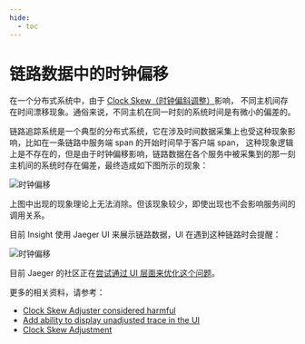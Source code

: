 ```yaml
---
hide:
  - toc
---
```


# 链路数据中的时钟偏移

在一个分布式系统中，由于 [Clock Skew（时钟偏斜调整）](https://zh.wikipedia.org/wiki/%E6%97%B6%E9%92%9F%E5%81%8F%E7%A7%BB)影响，
不同主机间存在时间漂移现象。通俗来说，不同主机在同一时刻的系统时间是有微小的偏差的。

链路追踪系统是一个典型的分布式系统，它在涉及时间数据采集上也受这种现象影响，比如在一条链路中服务端 span 的开始时间早于客户端 span，
这种现象逻辑上是不存在的，但是由于时钟偏移影响，链路数据在各个服务中被采集到的那一刻主机间的系统时存在偏差，最终造成如下图所示的现象：

![时钟偏移](https://docs.daocloud.io/daocloud-docs-images/docs/insight/images/traceclockskew01.png)

上图中出现的现象理论上无法消除。但该现象较少，即使出现也不会影响服务间的调用关系。

目前 Insight 使用 Jaeger UI 来展示链路数据，UI 在遇到这种链路时会提醒：

![时钟偏移](https://docs.daocloud.io/daocloud-docs-images/docs/insight/images/traceclockskew02.png)

目前 Jaeger 的社区正在[尝试通过 UI 层面来优化这个问题](https://github.com/jaegertracing/jaeger-ui/issues/197)。

更多的相关资料，请参考：

- [Clock Skew Adjuster considered harmful](https://github.com/jaegertracing/jaeger/issues/1459#issuecomment-582519000)
- [Add ability to display unadjusted trace in the UI](https://github.com/jaegertracing/jaeger-ui/issues/197)
- [Clock Skew Adjustment](https://www.jaegertracing.io/docs/1.40/deployment/#clock-skew-adjustment)
